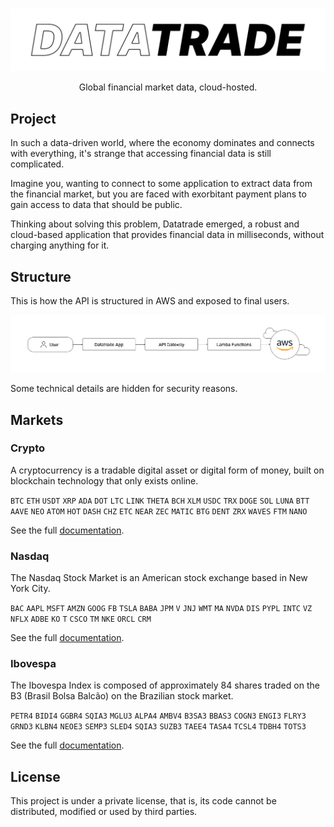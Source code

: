 <br>

<p align="center">
  <img src="/img/datatrade-logo.png" width="734">
</p>

<p align="center">
  Global financial market data, cloud-hosted.
</p>

## Project
In such a data-driven world, where the economy dominates and connects with everything, it's strange that accessing financial data is still complicated.

Imagine you, wanting to connect to some application to extract data from the financial market, but you are faced with exorbitant payment plans to gain access to data that should be public.

Thinking about solving this problem, Datatrade emerged, a robust and cloud-based application that provides financial data in milliseconds, without charging anything for it.

## Structure
This is how the API is structured in AWS and exposed to final users.

<p align="center">
  <img src="/img/diagram.png" width="667.2">
</p>

Some technical details are hidden for security reasons.

## Markets

### Crypto
A cryptocurrency is a tradable digital asset or digital form of money, built on blockchain technology that only exists online.

`BTC` `ETH` `USDT` `XRP` `ADA` `DOT` `LTC` `LINK` `THETA` `BCH` `XLM` `USDC` `TRX` `DOGE` `SOL` `LUNA` `BTT` `AAVE` `NEO` `ATOM` `HOT` `DASH` `CHZ` `ETC` `NEAR` `ZEC` `MATIC` `BTG` `DENT` `ZRX` `WAVES` `FTM` `NANO`

See the full [documentation](/doc/crypto.md).

### Nasdaq
The Nasdaq Stock Market is an American stock exchange based in New York City.

`BAC` `AAPL` `MSFT` `AMZN` `GOOG` `FB` `TSLA` `BABA` `JPM` `V` `JNJ` `WMT` `MA` `NVDA` `DIS` `PYPL` `INTC` `VZ` `NFLX` `ADBE` `KO` `T` `CSCO` `TM` `NKE` `ORCL` `CRM`

See the full [documentation](/doc/nasdaq.md).

### Ibovespa
The Ibovespa Index is composed of approximately 84 shares traded on the B3 (Brasil Bolsa Balcão) on the Brazilian stock market.

`PETR4` `BIDI4` `GGBR4` `SQIA3` `MGLU3` `ALPA4` `AMBV4` `B3SA3` `BBAS3` `COGN3` `ENGI3` `FLRY3` `GRND3` `KLBN4` `NEOE3` `SEMP3` `SLED4` `SQIA3` `SUZB3` `TAEE4` `TASA4` `TCSL4` `TDBH4` `TOTS3`

See the full [documentation](/doc/ibovespa.md).

## License

This project is under a private license, that is, its code cannot be distributed, modified or used by third parties.
